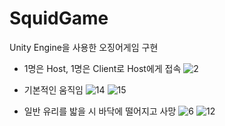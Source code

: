 # SquidGame
Unity Engine을 사용한 오징어게임 구현

+ 1명은 Host, 1명은 Client로 Host에게 접속
![2](https://user-images.githubusercontent.com/56538203/141608756-a0d70949-f717-42a5-a71c-3827e771c32f.PNG)

+ 기본적인 움직임
![14](https://user-images.githubusercontent.com/56538203/141608813-f14f447d-3122-48f9-bd09-9c5f6665f274.PNG)
![15](https://user-images.githubusercontent.com/56538203/141608824-538c5b5d-b28d-41b4-a2ca-8b9acb045816.PNG)

+ 일반 유리를 밟을 시 바닥에 떨어지고 사망
![6](https://user-images.githubusercontent.com/56538203/141608856-0008c242-20d8-427d-b115-167ae95f1d7a.PNG)
![12](https://user-images.githubusercontent.com/56538203/141608859-db573bdf-a315-4de8-ad5e-c9a9a789325d.PNG)
